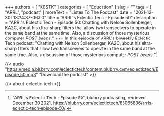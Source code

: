 +++
authors = [ "K0STK" ]
categories = [ "Education" ]
slug = ""
tags = [ "ARRL", "podcast" ]
moreText = "Listen To The Podcast"
date = "2021-12-30T13:24:37-06:00"
title = "ARRL's Eclectic Tech - Episode 50"
description = "ARRL's Eclectic Tech - Episode 50: Chatting with Nelson Sollenberger, KA2C, about his ultra-sharp filters that allow two transceivers to operate in the same band at the same time. Also, a discussion of those mysterious computer *POST beeps.*"
+++
In this episode of ARRL's biweekly Eclectic Tech podcast: "Chatting with Nelson Sollenberger, KA2C, about his ultra-sharp filters that allow two transceivers to operate in the same band at the same time. Also, a discussion of those mysterious computer *POST beeps.*"[^1]

[^1]: "ARRL's Eclectic Tech - Episode 50", blubrry podcasting, retrieved December 30 2021, https://blubrry.com/eclectictech/83065836/arrls-eclectic-tech-episode-50/.

<!--more-->

{{< audio "https://media.blubrry.com/eclectictech/content.blubrry.com/eclectictech/Episode_50.mp3" "Download the podcast" >}}

{{< about-eclectic-tech >}}

